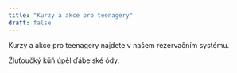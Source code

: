 ```yaml
---
title: "Kurzy a akce pro teenagery"
draft: false
---
```


Kurzy a akce pro teenagery najdete v našem rezervačním systému.

Žluťoučký kůň úpěl ďábelské ódy.

